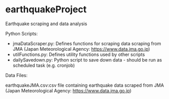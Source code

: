 # earthquakeProject
Earthquake scraping and data analysis

Python Scripts:
- jmaDataScraper.py: Defines functions for scraping data scraping from JMA (Japan Meteorological Agency: https://www.data.jma.go.jp)
- utilFunctions.py: Defines utility functions used by other scripts
- dailySavedown.py: Python script to save down data - should be run as scheduled task (e.g. cronjob)

Data Files:

earthquakeJMA.csv:csv file containing earthquake data scraped from JMA (Japan Meteorological Agency: https://www.data.jma.go.jp)

